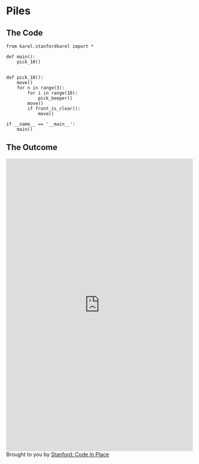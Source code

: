 # Piles

## The Code

```
from karel.stanfordkarel import *

def main():
    pick_10()


def pick_10():
    move()
    for n in range(3):
        for i in range(10):
            pick_beeper()
        move()
        if front_is_clear():
            move()

if __name__ == '__main__':
    main()
```

## The Outcome

<iframe src="https://codeinplace.stanford.edu/cip3/share/ONQrzvwkpnJfaAetjrIi" width="100%" height="790px" frameBorder="0" style="border: 0;"></iframe><br>Brought to you by <a href="https://codeinplace.stanford.edu/" target="_blank">Stanford: Code In Place</a>